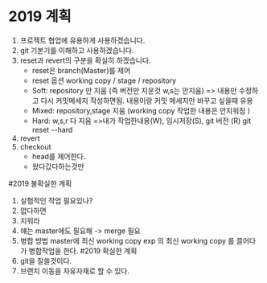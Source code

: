 # 2019 계획 
1) 프로젝트 협업에 유용하게 사용하겠습니다.
2) git 기본기를 이해하고 사용하겠습니다.
3) reset과 revert의 구분을 확실히 하겠습니다.
    * reset은 branch(Master)를 제어
    * reset 옵션
    working copy / stage / repository
    - Soft: repository 만 지움 (즉 버전만 지운것 w,s는 안지움) 
        => 내용만 수정하고 다시 커밋메세지 작성하면됨. 내용이랑 커밋 메세지만 바꾸고 싶을때 유용
    - Mixed: repository,stage 지움 (working copy 작업한 내용은 안지워짐 )
    - Hard: w,s,r 다 지움 
        =>내가 작업한내용(W), 임시저장(S), git 버전 (R)
         git reset --hard
4) revert
5) checkout
    * head를 제어한다.
    * 왔다갔다하는것만 

#2019 불확실한 계획 
1) 실험적인 작업 필요있나?
2) 없다하면
3) 지워라
4) 얘는 master에도 필요해 -> merge 필요
5) 병합 방법 
master에 최신 working copy 
exp 의 최신 working copy 를 끌어다가 병합작업을 한다.
#2019 확실한 계획
1) git을 잘쓸것이다. 
2) 브랜치 이동을 자유자재로 할 수 있다.

